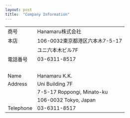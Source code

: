```yaml
---
layout: post
title:  "Company Information"
---
```



|         ||
|:--------|:--|
|商号     |Hanamaru株式会社|
|本店     |106-0032東京都港区六本木7-5-17|
|         |ユニ六本木ビル7F|
|電話番号 |03-6311-8517|
|&nbsp;|&nbsp;|
|Name     |Hanamaru K.K.|
|Address  |Uni Building 7F|
|         |7-5-17 Roppongi, Minato-ku|
|         |106-0032 Tokyo, Japan|
|Telephone|03-6311-8517|


